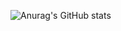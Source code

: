 ![Anurag's GitHub stats](https://github-readme-stats.vercel.app/api?username=anuraghazra&show_icons=true&theme=synthwave)

<!---
Polycarbohydrate/Polycarbohydrate is a ✨ special ✨ repository because its `README.md` (this file) appears on your GitHub profile.
You can click the Preview link to take a look at your changes.
--->
